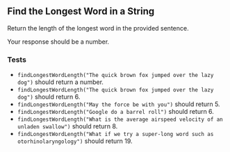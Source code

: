 ## Find the Longest Word in a String

Return the length of the longest word in the provided sentence.

Your response should be a number.

### Tests

* ```findLongestWordLength("The quick brown fox jumped over the lazy dog")``` should return a number.
* ```findLongestWordLength("The quick brown fox jumped over the lazy dog")``` should return 6.
* ```findLongestWordLength("May the force be with you")``` should return 5.
* ```findLongestWordLength("Google do a barrel roll")``` should return 6.
* ```findLongestWordLength("What is the average airspeed velocity of an unladen swallow")``` should return 8.
* ```findLongestWordLength("What if we try a super-long word such as otorhinolaryngology")``` should return 19.